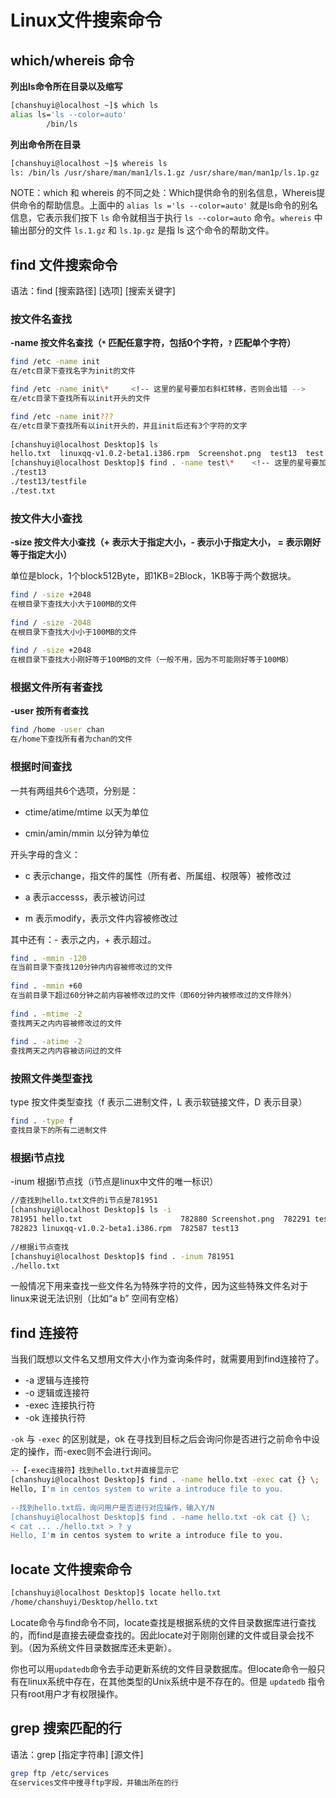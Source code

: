 # Linux文件搜索命令

## which/whereis 命令

**列出ls命令所在目录以及缩写**

```bash
[chanshuyi@localhost ~]$ which ls
alias ls='ls --color=auto' 
        /bin/ls
```

**列出命令所在目录**

```bash
[chanshuyi@localhost ~]$ whereis ls
ls: /bin/ls /usr/share/man/man1/ls.1.gz /usr/share/man/man1p/ls.1p.gz
```

NOTE：which 和 whereis 的不同之处：Which提供命令的别名信息，Whereis提供命令的帮助信息。上面中的 `alias ls ='ls --color=auto'` 就是ls命令的别名信息，它表示我们按下 `ls` 命令就相当于执行 `ls --color=auto` 命令。`whereis` 中输出部分的文件 `ls.1.gz` 和 `ls.1p.gz` 是指 ls 这个命令的帮助文件。

## find 文件搜索命令

语法：find [搜索路径] [选项] [搜索关键字]

### 按文件名查找

**-name 按文件名查找（`*` 匹配任意字符，包括0个字符，`?` 匹配单个字符）**

```bash
find /etc -name init 
在/etc目录下查找名字为init的文件

find /etc -name init\*     <!-- 这里的星号要加右斜杠转移，否则会出错 -->
在/etc目录下查找所有以init开头的文件

find /etc -name init???
在/etc目录下查找所有以init开头的，并且init后还有3个字符的文字
 
[chanshuyi@localhost Desktop]$ ls
hello.txt  linuxqq-v1.0.2-beta1.i386.rpm  Screenshot.png  test13  test.txt
[chanshuyi@localhost Desktop]$ find . -name test\*    <!-- 这里的星号要加右斜杠转移，否则会出错 -->
./test13
./test13/testfile
./test.txt
```

### 按文件大小查找

**-size 按文件大小查找（+ 表示大于指定大小，- 表示小于指定大小， = 表示刚好等于指定大小）**

单位是block，1个block512Byte，即1KB=2Block，1KB等于两个数据块。

```bash
find / -size +2048
在根目录下查找大小大于100MB的文件
 
find / -size -2048
在根目录下查找大小小于100MB的文件
 
find / -size +2048
在根目录下查找大小刚好等于100MB的文件（一般不用，因为不可能刚好等于100MB）
```

### 根据文件所有者查找

**-user 按所有者查找**

```bash
find /home -user chan
在/home下查找所有者为chan的文件
```

### 根据时间查找

一共有两组共6个选项，分别是：

- ctime/atime/mtime  以天为单位

- cmin/amin/mmin  以分钟为单位 

开头字母的含义：

- c 表示change，指文件的属性（所有者、所属组、权限等）被修改过

- a 表示accesss，表示被访问过

- m 表示modify，表示文件内容被修改过

其中还有：- 表示之内，+ 表示超过。

```bash
find . -mmin -120
在当前目录下查找120分钟内内容被修改过的文件
 
find . -mmin +60
在当前目录下超过60分钟之前内容被修改过的文件（即60分钟内被修改过的文件除外）
 
find . -mtime -2
查找两天之内内容被修改过的文件
 
find . -atime -2
查找两天之内内容被访问过的文件
```

### 按照文件类型查找

type 按文件类型查找（f 表示二进制文件，L 表示软链接文件，D 表示目录）

```bash
find . -type f
查找目录下的所有二进制文件
```

### 根据i节点找

-inum 根据i节点找（i节点是linux中文件的唯一标识）

```bash
//查找到hello.txt文件的i节点是781951
[chanshuyi@localhost Desktop]$ ls -i
781951 hello.txt                      782880 Screenshot.png  782291 test.txt
782823 linuxqq-v1.0.2-beta1.i386.rpm  782587 test13
 
//根据i节点查找
[chanshuyi@localhost Desktop]$ find . -inum 781951
./hello.txt
```

一般情况下用来查找一些文件名为特殊字符的文件，因为这些特殊文件名对于linux来说无法识别（比如“a b” 空间有空格）

## find 连接符

当我们既想以文件名又想用文件大小作为查询条件时，就需要用到find连接符了。

- -a  	逻辑与连接符
- -o 	逻辑或连接符
- -exec 连接执行符
- -ok 	连接执行符

`-ok` 与 `-exec` 的区别就是，ok 在寻找到目标之后会询问你是否进行之前命令中设定的操作，而-exec则不会进行询问。

```bash
--【-exec连接符】找到hello.txt并直接显示它
[chanshuyi@localhost Desktop]$ find . -name hello.txt -exec cat {} \;
Hello, I'm in centos system to write a introduce file to you.
 
--找到hello.txt后，询问用户是否进行对应操作，输入Y/N
[chanshuyi@localhost Desktop]$ find . -name hello.txt -ok cat {} \;
< cat ... ./hello.txt > ? y
Hello, I'm in centos system to write a introduce file to you.
```

## locate 文件搜索命令

```bash
[chanshuyi@localhost Desktop]$ locate hello.txt
/home/chanshuyi/Desktop/hello.txt
```

Locate命令与find命令不同，locate查找是根据系统的文件目录数据库进行查找的，而find是直接去硬盘查找的。因此locate对于刚刚创建的文件或目录会找不到。（因为系统文件目录数据库还未更新）。

你也可以用`updatedb`命令去手动更新系统的文件目录数据库。但locate命令一般只有在linux系统中存在，在其他类型的Unix系统中是不存在的。但是 `updatedb` 指令只有root用户才有权限操作。

## grep 搜索匹配的行

语法：grep [指定字符串] [源文件]

```bash
grep ftp /etc/services
在services文件中搜寻ftp字段，并输出所在的行
```